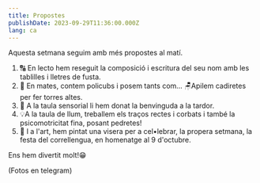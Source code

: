 ```yaml
---
title: Propostes
publishDate: 2023-09-29T11:36:00.000Z
lang: ca
---
```

Aquesta setmana seguim amb més propostes al matí.

1. 🔠 En lecto hem reseguit la composició i escritura del seu nom amb les tablilles i lletres de fusta.
2. 🔢 En mates, contem policubs i posem tants com... 🪑Apilem cadiretes per fer torres altes.
3. 🍁 A la taula sensorial li hem donat la benvinguda a la tardor.
4. 💡A la taula de llum, treballem els traços rectes i corbats i també la psicomotricitat fina, posant pedretes!
5. 🎨 I a l'art, hem pintat una visera per a cel•lebrar, la propera setmana, la festa del correllengua, en homenatge al 9 d'octubre.

Ens hem divertit molt!😁

(Fotos en telegram)